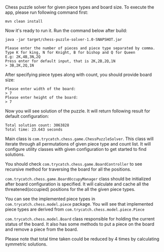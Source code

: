 Chess puzzle solver for given piece types and board size.
To execute the app, please run following command first:

    mvn clean install

Now it's ready to run it. Run the command below after build:

    java -jar target/chess-puzzle-solver-1.0-SNAPSHOT.jar


```
Please enter the number of pieces and piece type separated by comma.
Type K for king, N for Knight, B for bishop and Q for Queen
E.g: 2K,4B,3N,2Q
Press enter for default input, that is 2K,2B,2Q,1N
> 3B,2K,2Q,1N
```

After specifying piece types along with count, you should provide board size:
```
Please enter width of the board:
> 7
Please enter height of the board:
> 7
```

Now you will see solution of the puzzle. It will return following result for
default configuration:
```
Total solution count: 3063828
Total time: 23.643 seconds
```

Main class is `com.trycatch.chess.game.ChessPuzzleSolver`. This class will
iterate through all permutations of given piece type and count list.
It will configure utility classes with given configuration to get started to find solutions.

You should check `com.trycatch.chess.game.BoardController` to see recursive method
for traversing the board for all the positions.

`com.trycatch.chess.game.BoardOccupyManager` class should be initialized after
board configuration is specified. It will calculate and cache all the threatened(occupied) positions for the all the given piece types.

You can see the implemented piece types in `com.trycatch.chess.model.piece` package. You will see that implemented piece types are derived from `com.trycatch.chess.model.piece.Piece`

`com.trycatch.chess.model.Board` class responsible for holding the current status
of the board. It also has some methods to put a piece on the board and remove a piece from the board.

Please note that total time taken could be reduced by 4 times by calculating
symmetric solutions.




